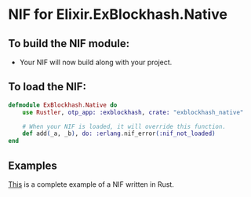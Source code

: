 # NIF for Elixir.ExBlockhash.Native

## To build the NIF module:

- Your NIF will now build along with your project.

## To load the NIF:

```elixir
defmodule ExBlockhash.Native do
    use Rustler, otp_app: :exblockhash, crate: "exblockhash_native"

    # When your NIF is loaded, it will override this function.
    def add(_a, _b), do: :erlang.nif_error(:nif_not_loaded)
end
```

## Examples

[This](https://github.com/hansihe/NifIo) is a complete example of a NIF written in Rust.
